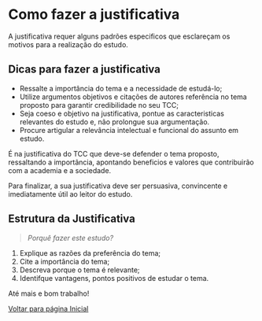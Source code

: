 # Como fazer a justificativa

A justificativa requer alguns padrões especificos que esclareçam os motivos para a realização do estudo.

## Dicas para fazer a justificativa

* Ressalte a importância do tema e a necessidade de estudá-lo;
* Utilize argumentos objetivos e citações de autores referência no tema proposto para garantir credibilidade no seu TCC;
* Seja coeso e objetivo na justificativa, pontue as caracteristicas relevantes do estudo e, não prolongue sua argumentação.
* Procure artigular a relevância intelectual e funcional do assunto em estudo.

É na justificativa do TCC que deve-se defender o tema proposto, ressaltando a importância, apontando beneficios e valores que contribuirão com a academia e a sociedade.

Para finalizar, a sua justificativa deve ser persuasiva, convincente e imediatamente útil ao leitor do estudo.

## Estrutura da Justificativa

> *Porquê fazer este estudo?*

1) Explique as razões da preferência do tema;
2) Cite a importância do tema;
3) Descreva porque  o tema é relevante;
4) Identifque vantagens, pontos positivos de estudar o tema.

Até mais e bom trabalho!

[Voltar para página Inicial](index.md)